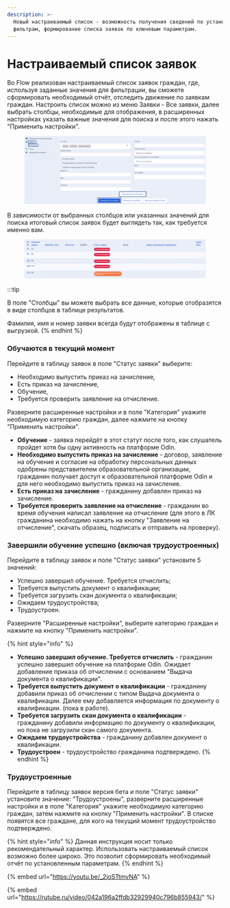 ```yaml
---
description: >-
  Новый настраиваемый список - возможность получения сведений по установленным
  фильтрам, формирование списка заявок по ключевым параметрам.
---
```


# Настраиваемый список заявок

Во Flow реализован настраиваемый список заявок граждан, где, используя заданные значения для фильтрации, вы сможете сформировать необходимый отчёт, отследить движение по заявкам граждан. Настроить список можно из меню Заявки - Все заявки, далее выбрать столбцы, необходимые для отображения, в расширенных настройках указать важные значения для поиска и после этого нажать "Применить настройки".

<figure><img src="../.gitbook/assets/image (1).png" alt=""><figcaption></figcaption></figure>

В зависимости от выбранных столбцов или указанных значений для поиска итоговый список заявок будет выглядеть так, как требуется именно вам.

<figure><img src="../.gitbook/assets/image (74).png" alt=""><figcaption></figcaption></figure>

:::tip

В поле "Столбцы" вы можете выбрать все данные, которые отобразятся в виде столбцов в таблице результатов.&#x20;

Фамилия, имя и номер заявки всегда будут отображены в таблице с выгрузкой.&#x20;
{% endhint %}

### Обучаются в текущий момент

Перейдите в таблицу заявок в поле "Статус заявки" выберите:

* Необходимо выпустить приказ на зачисление,
* Есть приказ на зачисление,&#x20;
* Обучение,&#x20;
* Требуется проверить заявление на отчисление.

Разверните расширенные настройки и в поле "Категория" укажите необходимую категорию граждан, далее нажмите на кнопку "Применить настройки".&#x20;

* **Обучение** -  заявка перейдёт в этот статут после того, как слушатель пройдет хотя бы одну активность  на платформе Odin.
* **Необходимо выпустить приказ на зачисление** - договор, заявление на обучение и согласие на обработку персональных данных одобрены представителем образовательной организации, гражданин получает доступ к образовательной платформе Odin и для него необходимо выпустить приказ на зачисление.
* **Есть приказ на зачисление** - гражданину добавлен приказ на зачисление.
* **Требуется проверить заявление на отчисление** - гражданин во время обучения написал заявление на отчисление (для этого в ЛК гражданина необходимо нажать на кнопку  "Заявление на отчисление", скачать образец, подписать и отправить на проверку).

### Завершили обучение успешно (включая трудоустроенных)

Перейдите в таблицу заявок и поле "Статус заявки" установите 5 значений:&#x20;

* Успешно завершил обучение. Требуется отчислить;
* Требуется выпустить документ о квалификации;&#x20;
* Требуется загрузить скан документа о квалификации;
* Ожидаем трудоустройства;
* Трудоустроен.

Разверните "Расширенные настройки", выберите категорию граждан и нажмите на кнопку "Применить настройки".&#x20;

{% hint style="info" %}
* **Успешно завершил обучение. Требуется отчислить**  - гражданин успешно завершил обучение на платформе Odin. Ожидает добавление приказа об отчислении с основанием "Выдача документа о квалификации".
* **Требуется выпустить документ о квалификации** - гражданину добавили приказ об отчислении с типом Выдача документа о квалификации. Далее ему добавляется информация по документу о квалификации. (пока в работе).
* **Требуется загрузить скан документа о квалификации** - гражданину добавили информацию по документу о квалификации, но пока не загрузили скан самого документа.
* **Ожидаем трудоустройства** - гражданину добавлен документ о квалификации.
* **Трудоустроен** - трудоустройство гражданина подтверждено.
{% endhint %}

### Трудоустроенные

Перейдите в таблицу заявок версия бета и поле "Статус заявки" установите  значение: "Трудоустроены", разверните расширенные настройки и  в поле "Категория" укажите необходимую категорию граждан, затем нажмите на кнопку "Применить настройки". В списке появятся все граждане, для кого на текущий момент трудоустройство подтверждено. &#x20;

{% hint style="info" %}
Данная инструкция носит только рекомендательный характер. Использовать настраиваемый список  возможно более широко. Это позволит сформировать необходимый отчёт по установленным параметрам.&#x20;
{% endhint %}

{% embed url="https://youtu.be/_2ioSTtmvNA" %}

{% embed url="https://rutube.ru/video/042a196a2ffdb32929940c796b855943/" %}
